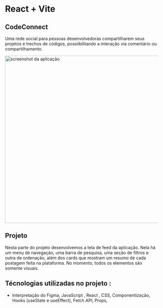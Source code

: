 # React + Vite


## CodeConnect
Uma rede social para pessoas desenvolvedoras compartilharem seus projetos e trechos de códigos, possiibilitando a interação via comentário ou compartilhamento.

<img src='[https://imgur.com/XT1O3BZ.png](https://imgur.com/a/fVEHpDM)' alt='screenshot da aplicação' width='550px'/>

## Projeto
Nesta parte do projeto desenvolvemos a tela de feed da aplicação. Nela há um menu de navegação, uma barra de pesquisa, uma seção de filtros e outra de ordenação, além dos cards que mostram um resumo de cada postagem feita na plataforma. No momento, todos os elementos são somente visuais.

## Técnologias utilizadas no projeto :

- Interpretação do Figma,  JavaScript , React , CSS,  Componentização, Hooks (useState e useEffect),  Fetch API,  Props,
